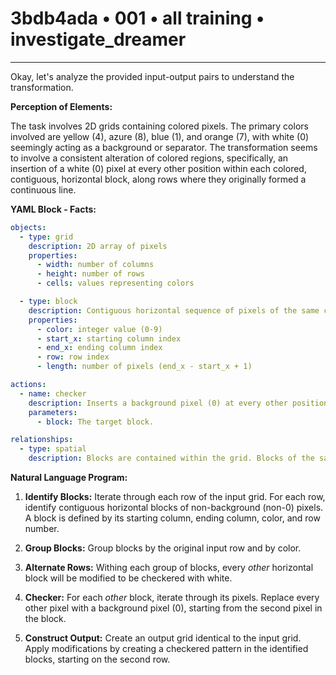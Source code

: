 # 3bdb4ada • 001 • all training • investigate_dreamer

---
Okay, let's analyze the provided input-output pairs to understand the transformation.

**Perception of Elements:**

The task involves 2D grids containing colored pixels. The primary colors involved are yellow (4), azure (8), blue (1), and orange (7), with white (0) seemingly acting as a background or separator. The transformation seems to involve a consistent alteration of colored regions, specifically, an insertion of a white (0) pixel at every other position within each colored, contiguous, horizontal block, along rows where they originally formed a continuous line.

**YAML Block - Facts:**



```yaml
objects:
  - type: grid
    description: 2D array of pixels
    properties:
      - width: number of columns
      - height: number of rows
      - cells: values representing colors

  - type: block
    description: Contiguous horizontal sequence of pixels of the same color.
    properties:
      - color: integer value (0-9)
      - start_x: starting column index
      - end_x: ending column index
      - row: row index
      - length: number of pixels (end_x - start_x + 1)

actions:
  - name: checker
    description: Inserts a background pixel (0) at every other position within a block.
    parameters:
      - block: The target block.

relationships:
  - type: spatial
    description: Blocks are contained within the grid. Blocks of the same color are grouped, rows within a group alternate being checked.
```



**Natural Language Program:**

1.  **Identify Blocks:** Iterate through each row of the input grid. For each row, identify contiguous horizontal blocks of non-background (non-0) pixels. A block is defined by its starting column, ending column, color, and row number.

2.  **Group Blocks:** Group blocks by the original input row and by color.

3.  **Alternate Rows:** Withing each group of blocks, every *other* horizontal block will be modified to be checkered with white.

4.  **Checker:** For each *other* block, iterate through its pixels. Replace every other pixel with a background pixel (0), starting from the second pixel in the block.

5. **Construct Output:** Create an output grid identical to the input grid. Apply modifications by creating a checkered pattern in the identified blocks, starting on the second row.

